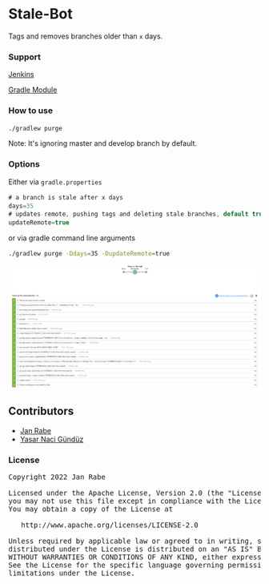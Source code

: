 # Stale-Bot

Tags and removes branches older than `x` days.

### Support
[Jenkins](stale-bot/Jenkinsfile.groovy)

[Gradle Module](stale-bot/build.gradle)

### How to use

```sh
./gradlew purge
```

Note: It's ignoring master and develop branch by default.

### Options

Either via `gradle.properties`

```groovy
# a branch is stale after x days
days=35
# updates remote, pushing tags and deleting stale branches, default true
updateRemote=true
```

 or via gradle command line arguments

```sh
./gradlew purge -Ddays=35 -DupdateRemote=true
```

[![Screenshot](Screenshot.png)](Screenshot.png)

## Contributors

- [Jan Rabe](https://kibotu.net)
- [Yasar Naci Gündüz](https://github.com/ColdTea-Projects)

### License
<pre>
Copyright 2022 Jan Rabe

Licensed under the Apache License, Version 2.0 (the "License");
you may not use this file except in compliance with the License.
You may obtain a copy of the License at

   http://www.apache.org/licenses/LICENSE-2.0

Unless required by applicable law or agreed to in writing, software
distributed under the License is distributed on an "AS IS" BASIS,
WITHOUT WARRANTIES OR CONDITIONS OF ANY KIND, either express or implied.
See the License for the specific language governing permissions and
limitations under the License.
</pre>

